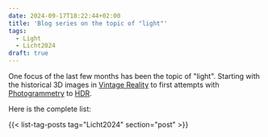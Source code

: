 ```yaml
---
date: 2024-09-17T18:22:44+02:00
title: 'Blog series on the topic of "light"'
tags:
  - Light
  - Licht2024
draft: true
---
```


One focus of the last few months has been the topic of "light". Starting with the historical 3D images in [Vintage Reality](https://vintagereality.projektemacher.org/) to first attempts with [Photogrammetry](/post/3d-models/) to [HDR](/post/ultrahdr/).
<!--more-->
Here is the complete list:

{{< list-tag-posts tag="Licht2024" section="post" >}}
